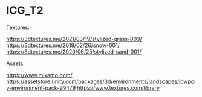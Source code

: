 # ICG_T2


Textures:

https://3dtextures.me/2021/03/19/stylized-grass-003/
https://3dtextures.me/2018/02/26/snow-001/
https://3dtextures.me/2020/06/25/stylized-sand-001/

Assets

https://www.mixamo.com/
https://assetstore.unity.com/packages/3d/environments/landscapes/lowpoly-environment-pack-99479
https://www.textures.com/library
